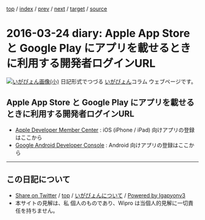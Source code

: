 [top](../index.html) 
 / [index](index.html) 
 / [prev](ig160323.html) 
 / [next](ig160325.html) 
 / [target](http://www.igapyon.jp/igapyon/diary/2016/ig160324.html) 
 / [source](https://github.com/igapyon/diary/blob/master/2016/ig160324.src.md) 

2016-03-24 diary: Apple App Store と Google Play にアプリを載せるときに利用する開発者ログインURL
=====================================================================================================
[![いがぴょん画像(小)](http://www.igapyon.jp/igapyon/diary/images/iga200306s.jpg "いがぴょん")](http://www.igapyon.jp/igapyon/diary/memo/memoigapyon.html) 日記形式でつづる [いがぴょん](http://www.igapyon.jp/igapyon/diary/memo/memoigapyon.html)コラム ウェブページです。

## Apple App Store と Google Play にアプリを載せるときに利用する開発者ログインURL


* [Apple Developer Member Center](https://developer.apple.com/membercenter/) : iOS (iPhone / iPad) 向けアプリの登録はここから
* [Google Android Developer Console](https://play.google.com/apps/publish/) : Android 向けアプリの登録はここから


----------------------------------------------------------------------------------------------------

## この日記について

* [Share on Twitter](https://twitter.com/intent/tweet?hashtags=igapyon%2Cdiary%2C%E3%81%84%E3%81%8C%E3%81%B4%E3%82%87%E3%82%93&text=Apple+App+Store+%E3%81%A8+Google+Play+%E3%81%AB%E3%82%A2%E3%83%97%E3%83%AA%E3%82%92%E8%BC%89%E3%81%9B%E3%82%8B%E3%81%A8%E3%81%8D%E3%81%AB%E5%88%A9%E7%94%A8%E3%81%99%E3%82%8B%E9%96%8B%E7%99%BA%E8%80%85%E3%83%AD%E3%82%B0%E3%82%A4%E3%83%B3URL&url=http%3A%2F%2Fwww.igapyon.jp%2Figapyon%2Fdiary%2F2016%2Fig160324.html) / [top](../index.html) / [いがぴょんについて](http://www.igapyon.jp/igapyon/diary/memo/memoigapyon.html) / [Powered by Igapyonv3](https://github.com/igapyon/igapyonv3)
* 本サイトの見解は、私 個人のものであり、Wipro は当個人的見解に一切責任を持ちません。 
